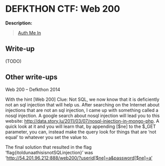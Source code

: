 # DEFKTHON CTF: Web 200

**Description:**

> [Auth Me In](http://54.201.96.212:888/web200/)

## Write-up

(TODO)

## Other write-ups

Web 200 – Defkthon 2014

With the hint [Web 200] Clue: Not SQL, we now know that it is deficiently not an sql injection that will help us. 
After searching on the Internet about injections that are not an sql injection, I came up with something called a nosql injection. 
A google search about nosql injection will lead you to this website: http://data.story.lu/2011/03/07/nosql-injection-in-mongo-php. 
A quick look at it and you will learn that, by appending [$ne] to the $_GET parameter, you can, instead make the query look for 
things that are ‘not equal’ to whatever you set the value to.

The final solution that resulted in the flag ‘flag{itoldunaathisisnotSQLinjection}’ was 
‘http://54.201.96.212:888/web200/?userid[$ne]=a&password[$ne]=a’
